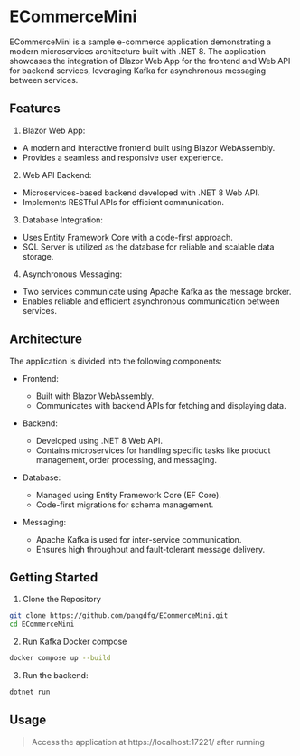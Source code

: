 # ECommerceMini
  ECommerceMini is a sample e-commerce application demonstrating a modern microservices architecture built with .NET 8. The application showcases the integration of Blazor Web App for the frontend and Web API for backend services, leveraging Kafka for asynchronous messaging between services.

## Features
1. Blazor Web App:

 - A modern and interactive frontend built using Blazor WebAssembly.
 - Provides a seamless and responsive user experience.
 
2. Web API Backend:

 - Microservices-based backend developed with .NET 8 Web API.
 - Implements RESTful APIs for efficient communication.

3. Database Integration:

 - Uses Entity Framework Core with a code-first approach.
 - SQL Server is utilized as the database for reliable and scalable data storage.

4. Asynchronous Messaging:
   
 - Two services communicate using Apache Kafka as the message broker.
 - Enables reliable and efficient asynchronous communication between services.

## Architecture
The application is divided into the following components:
- Frontend:

  - Built with Blazor WebAssembly.
  - Communicates with backend APIs for fetching and displaying data.

- Backend:

  - Developed using .NET 8 Web API.
  - Contains microservices for handling specific tasks like product management, order processing, and messaging.
   
- Database:

  - Managed using Entity Framework Core (EF Core).
  - Code-first migrations for schema management.

- Messaging:
  - Apache Kafka is used for inter-service communication.
  - Ensures high throughput and fault-tolerant message delivery.

## Getting Started
1. Clone the Repository

``` bash
git clone https://github.com/pangdfg/ECommerceMini.git  
cd ECommerceMini  
```

2. Run Kafka Docker compose 

``` bash
docker compose up --build
```

3. Run the backend:

``` bash
dotnet run
```

## Usage
> Access the application at https://localhost:17221/ after running
